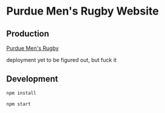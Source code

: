 # Purdue Men's Rugby Website

## Production ##
[Purdue Men's Rugby](http://web.ics.purdue.edu/~rugby/)

deployment yet to be figured out, but fuck it

## Development ##

```sh
npm install

npm start
```

